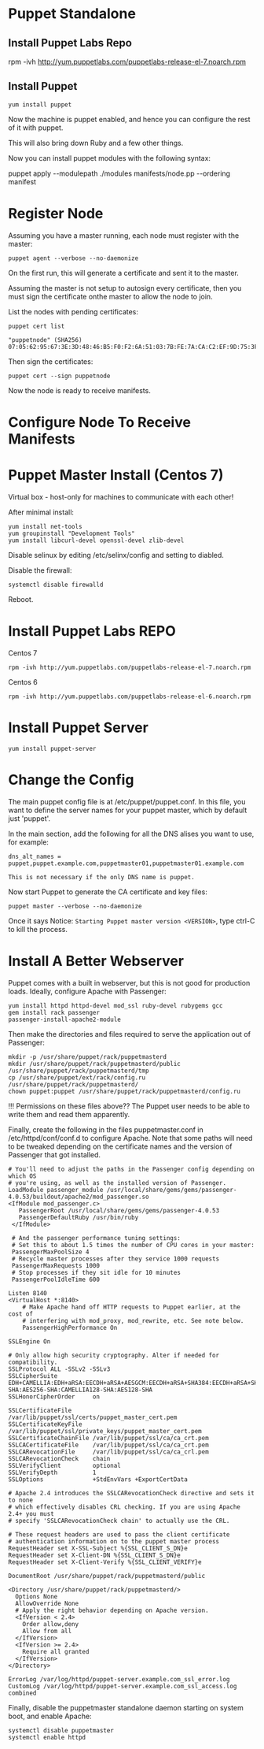 # Puppet Standalone

## Install Puppet Labs Repo

rpm -ivh http://yum.puppetlabs.com/puppetlabs-release-el-7.noarch.rpm

## Install Puppet

    yum install puppet

Now the machine is puppet enabled, and hence you can configure the rest of it with puppet.

This will also bring down Ruby and a few other things.


Now you can install puppet modules with the following syntax:

puppet apply --modulepath ./modules manifests/node.pp --ordering manifest

# Register Node

Assuming you have a master running, each node must register with the master:

    puppet agent --verbose --no-daemonize

On the first run, this will generate a certificate and sent it to the master.

Assuming the master is not setup to autosign every certificate, then you must sign the certificate onthe master to allow the node to join.

List the nodes with pending certificates:

    puppet cert list

    "puppetnode" (SHA256) 07:05:62:95:67:3E:3D:48:46:B5:F0:F2:6A:51:03:7B:FE:7A:CA:C2:EF:9D:75:3F:3D:62:24:2C:4B:F8:E1:2E

Then sign the certificates:

    puppet cert --sign puppetnode


Now the node is ready to receive manifests.

# Configure Node To Receive Manifests




# Puppet Master Install (Centos 7)

Virtual box - host-only for machines to communicate with each other!

After minimal install:

    yum install net-tools
    yum groupinstall "Development Tools"
    yum install libcurl-devel openssl-devel zlib-devel

Disable selinux by editing /etc/selinx/config and setting to diabled.

Disable the firewall:

    systemctl disable firewalld

Reboot.


# Install Puppet Labs REPO

Centos 7

    rpm -ivh http://yum.puppetlabs.com/puppetlabs-release-el-7.noarch.rpm

Centos 6

    rpm -ivh http://yum.puppetlabs.com/puppetlabs-release-el-6.noarch.rpm

# Install Puppet Server

    yum install puppet-server

# Change the Config

The main puppet config file is at /etc/puppet/puppet.conf. In this file, you want to define the server names for your puppet master, which by default just 'puppet'.

In the main section, add the following for all the DNS alises you want to use, for example:

    dns_alt_names = puppet,puppet.example.com,puppetmaster01,puppetmaster01.example.com

    This is not necessary if the only DNS name is puppet.

Now start Puppet to generate the CA certificate and key files:

    puppet master --verbose --no-daemonize

Once it says Notice: `Starting Puppet master version <VERSION>`, type ctrl-C to kill the process.

# Install A Better Webserver

Puppet comes with a built in webserver, but this is not good for production loads. Ideally, configure Apache with Passenger:

    yum install httpd httpd-devel mod_ssl ruby-devel rubygems gcc
    gem install rack passenger
    passenger-install-apache2-module

Then make the directories and files required to serve the application out of Passenger:

    mkdir -p /usr/share/puppet/rack/puppetmasterd
    mkdir /usr/share/puppet/rack/puppetmasterd/public /usr/share/puppet/rack/puppetmasterd/tmp
    cp /usr/share/puppet/ext/rack/config.ru /usr/share/puppet/rack/puppetmasterd/
    chown puppet:puppet /usr/share/puppet/rack/puppetmasterd/config.ru

!!! Permissions on these files above?? The Puppet user needs to be able to write them and read them apparently.

Finally, create the following in the files puppetmaster.conf in /etc/httpd/conf/conf.d to configure Apache. Note that some paths will need to be tweaked depending on the certificate names and the version of Passenger that got installed.

    # You'll need to adjust the paths in the Passenger config depending on which OS
    # you're using, as well as the installed version of Passenger.
    LoadModule passenger_module /usr/local/share/gems/gems/passenger-4.0.53/buildout/apache2/mod_passenger.so
    <IfModule mod_passenger.c>
       PassengerRoot /usr/local/share/gems/gems/passenger-4.0.53
       PassengerDefaultRuby /usr/bin/ruby
     </IfModule>

     # And the passenger performance tuning settings:
     # Set this to about 1.5 times the number of CPU cores in your master:
     PassengerMaxPoolSize 4
     # Recycle master processes after they service 1000 requests
     PassengerMaxRequests 1000
     # Stop processes if they sit idle for 10 minutes
     PassengerPoolIdleTime 600

    Listen 8140
    <VirtualHost *:8140>
        # Make Apache hand off HTTP requests to Puppet earlier, at the cost of
        # interfering with mod_proxy, mod_rewrite, etc. See note below.
        PassengerHighPerformance On

    SSLEngine On

    # Only allow high security cryptography. Alter if needed for compatibility.
    SSLProtocol ALL -SSLv2 -SSLv3
    SSLCipherSuite EDH+CAMELLIA:EDH+aRSA:EECDH+aRSA+AESGCM:EECDH+aRSA+SHA384:EECDH+aRSA+SHA256:EECDH:+CAMELLIA256:+AES256:+CAMELLIA128:+AES128:+SSLv3:!aNULL:!eNULL:!LOW:!3DES:!MD5:!EXP:!PSK:!DSS:!RC4:!SEED:!IDEA:!ECDSA:kEDH:CAMELLIA256-SHA:AES256-SHA:CAMELLIA128-SHA:AES128-SHA
    SSLHonorCipherOrder     on

    SSLCertificateFile      /var/lib/puppet/ssl/certs/puppet_master_cert.pem
    SSLCertificateKeyFile   /var/lib/puppet/ssl/private_keys/puppet_master_cert.pem
    SSLCertificateChainFile /var/lib/puppet/ssl/ca/ca_crt.pem
    SSLCACertificateFile    /var/lib/puppet/ssl/ca/ca_crt.pem
    SSLCARevocationFile     /var/lib/puppet/ssl/ca/ca_crl.pem
    SSLCARevocationCheck 	chain
    SSLVerifyClient         optional
    SSLVerifyDepth          1
    SSLOptions              +StdEnvVars +ExportCertData

    # Apache 2.4 introduces the SSLCARevocationCheck directive and sets it to none
	# which effectively disables CRL checking. If you are using Apache 2.4+ you must
    # specify 'SSLCARevocationCheck chain' to actually use the CRL.

    # These request headers are used to pass the client certificate
    # authentication information on to the puppet master process
    RequestHeader set X-SSL-Subject %{SSL_CLIENT_S_DN}e
    RequestHeader set X-Client-DN %{SSL_CLIENT_S_DN}e
    RequestHeader set X-Client-Verify %{SSL_CLIENT_VERIFY}e

    DocumentRoot /usr/share/puppet/rack/puppetmasterd/public

    <Directory /usr/share/puppet/rack/puppetmasterd/>
      Options None
      AllowOverride None
      # Apply the right behavior depending on Apache version.
      <IfVersion < 2.4>
        Order allow,deny
        Allow from all
      </IfVersion>
      <IfVersion >= 2.4>
        Require all granted
      </IfVersion>
    </Directory>

    ErrorLog /var/log/httpd/puppet-server.example.com_ssl_error.log
    CustomLog /var/log/httpd/puppet-server.example.com_ssl_access.log combined
</VirtualHost>


Finally, disable the puppetmaster standalone daemon starting on system boot, and enable Apache:

    systemctl disable puppetmaster
    systemctl enable httpd
    

